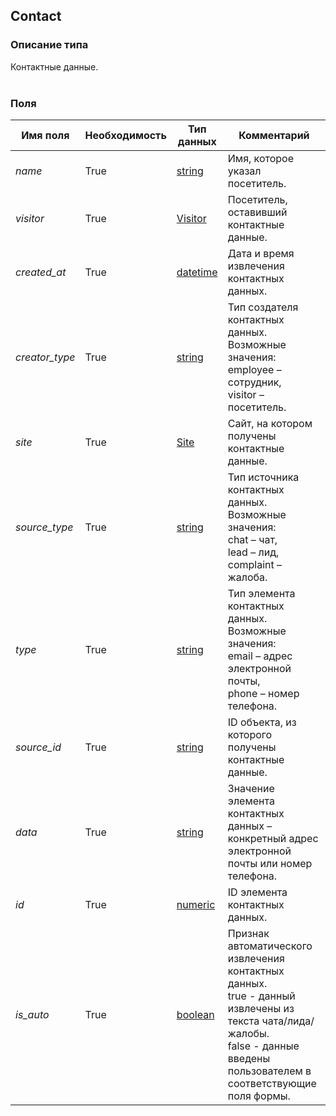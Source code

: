 
## Contact

### Описание типа
Контактные данные.<br/><br/>
### Поля

| Имя поля | Необходимость | Тип данных | Комментарий |
|---|---|---|---|
|*name*|True|[string](/types/string)|Имя, которое указал посетитель.<br/>|
|*visitor*|True|[Visitor](/types/Visitor)|Посетитель, оставивший контактные данные.<br/>|
|*created_at*|True|[datetime](/types/datetime)|Дата и время извлечения контактных данных.<br/>|
|*creator_type*|True|[string](/types/string)|Тип создателя контактных данных.<br/>Возможные значения:<br/>employee – сотрудник,<br/>visitor – посетитель.<br/>|
|*site*|True|[Site](/types/Site)|Сайт, на котором получены контактные данные.<br/>|
|*source_type*|True|[string](/types/string)|Тип источника контактных данных.<br/>Возможные значения:<br/>chat – чат,<br/>lead – лид,<br/>complaint – жалоба.<br/>|
|*type*|True|[string](/types/string)|Тип элемента контактных данных.<br/>Возможные значения:<br/>email – адрес электронной почты,<br/>phone – номер телефона.<br/>|
|*source_id*|True|[string](/types/string)|ID объекта, из которого получены контактные данные.<br/>|
|*data*|True|[string](/types/string)|Значение элемента контактных данных – конкретный адрес электронной почты или номер телефона.<br/>|
|*id*|True|[numeric](/types/numeric)|ID элемента контактных данных.<br/>|
|*is_auto*|True|[boolean](/types/boolean)|Признак автоматического извлечения контактных данных.<br/>true - данный извлечены из текста чата/лида/жалобы.<br/>false - данные введены пользователем в соответствующие поля формы.<br/>|
